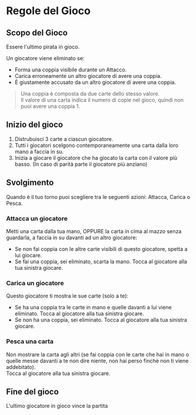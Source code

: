 # Regole del Gioco
## Scopo del Gioco
Essere l'ultimo pirata in gioco.

Un giocatore viene eliminato se:
- Forma una coppia visibile durante un Attacco.
- Carica erroneamente un altro giocatore di avere una coppia.
- È giustamente accusato da un altro giocatore di avere una coppia.

> Una coppia è composta da due carte dello stesso valore. \
> Il valore di una carta indica il numero di copie nel gioco, quindi non puoi avere una coppia 1.

## Inizio del gioco
1. Distrubuisci 3 carte a ciascun giocatore.
2. Tutti i giocatori scelgono contemporaneamente una carta dalla loro mano a faccia in su.
3. Inizia a giocare il giocatore che ha giocato la carta con il valore più basso. (In caso di parità parte il giocatore più anziano)

## Svolgimento
Quando è il tuo torno puoi scegliere tra le seguenti azioni: Attacca, Carica o Pesca.

### Attacca un giocatore
Metti una carta dalla tua mano, OPPURE la carta in cima al mazzo senza guardarla, a faccia in su davanti ad un altro giocatore:
- Se non fai coppia con le altre carte visibili di questo giocatore, spetta a lui giocare.
- Se fai una coppia, sei eliminato, scarta la mano. Tocca al giocatore alla tua sinistra giocare.

### Carica un giocatore
Questo giocatore ti mostra le sue carte (solo a te):
- Se ha una coppia tra le carte in mano e quelle davanti a lui viene eliminato. Tocca al giocatore alla tua sinistra giocare.
- Se non ha una coppia, sei eliminato. Tocca al giocatore alla tua sinistra giocare.

### Pesca una carta
Non mostrare la carta agli altri (se fai coppia con le carte che hai in mano o quelle messe davanti a te non dire niente, non hai perso finchè non ti viene addebitato). \
Tocca al giocatore alla tua sinistra giocare.

## Fine del gioco
L'ultimo giocatore in gioco vince la partita
